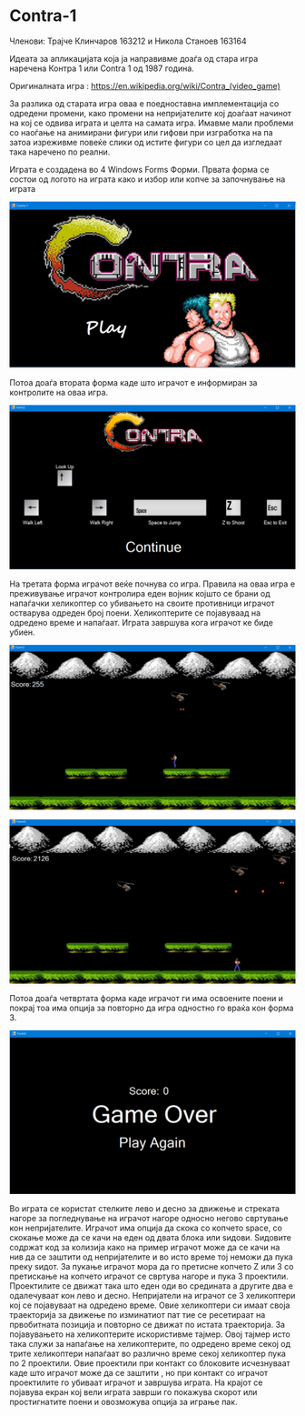 # Contra-1

Членови:
Трајче Клинчаров 163212 и Никола Станоев 163164

Идеата за апликацијата која ја направивме доаѓа од стара игра наречена Контра 1 или Contra 1 од 1987 година.     

Оригиналната игра : https://en.wikipedia.org/wiki/Contra_(video_game)

За разлика од старата игра оваа е поедноставна имплементација со одредени промени, како промени на 
непријателите кој доаѓаат начинот на кој се одвива играта и целта на самата игра.
Имавме мали проблеми со наоѓање на анимирани фигури или гифови при изгработка на па затоа изреживме повеќе слики од 
истите фигури со цел да изгледаат така наречено по реални.


Играта е создадена во 4 Windows Forms Форми.
Првата форма се состои од логото на играта како и избор или копче за започнување на играта


![alt text](https://github.com/klincarovt/Contra-1/blob/master/Contra1/Pictures/play.png)



Потоа доаѓа втората форма каде што играчот е информиран за контролите на оваа игра.


![alt text](https://github.com/klincarovt/Contra-1/blob/master/Contra1/Pictures/controls.png)



На третата форма играчот веќе почнува со игра.
Правила на оваа игра е преживување играчот контролира еден  војник којшто се брани од напаѓачки хеликоптер
со убивањето на своите противници играчот остварува одреден број поени.
Хеликоптерите се појавуваад на одредено време и напаѓаат.
Играта завршува кога играчот ке биде убиен.


![alt text](https://github.com/klincarovt/Contra-1/blob/master/Contra1/Pictures/gameplay.png)

![alt text](https://github.com/klincarovt/Contra-1/blob/master/Contra1/Pictures/gameplay%202.png)


Потоа доаѓа четвртата форма каде играчот ги има освоените поени и покрај тоа има опција за повторно да игра одностно го враќа кон форма 3.

![alt text](https://github.com/klincarovt/Contra-1/blob/master/Contra1/Pictures/over.png)


Во играта се користат стелките лево и десно за движење и стреката нагоре за погледнување на играчот нагоре односно негово свртување кон непријателите. Играчот има опција да скока со копчето space, со скокање може да се качи на еден од двата блока или ѕидови. Ѕидовите содржат код за колизија како на пример играчот може да се качи на нив да се заштити од непријателите и во исто време тој неможи да пука преку ѕидот. За пукање играчот мора да го претисне копчето Z или З со претискање на копчето играчот се свртува нагоре и пука 3 проектили. Проектилите се движат така што еден оди во средината а другите два е одалечуваат кон лево и десно. Непријатели на играчот се 3 хеликоптери кој се појавуваат на одредено време. Овие хеликоптери си имаат своја траекторија за движење по изминатиот пат тие се ресетираат на првобитната позиција и повторно се движат по истата траекторија. 
За појавувањето на хеликоптерите искористивме тајмер. Овој тајмер исто така служи за напаѓање на хеликоптерите, по одредено време секој од трите хеликоптери напаѓаат во различно време секој хеликоптер пука по 2 проектили. Овие проектили при контакт со блоковите исчезнуваат каде што играчот може да се заштити , но при контакт со играчот проектилите го убиваат играчот и завршува играта. На крајот се појавува екран кој вели играта заврши го покажува скорот или простигнатите поени и овозможува опција за играње пак.
